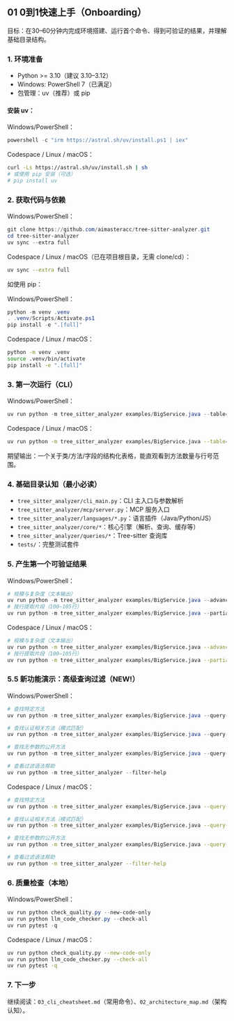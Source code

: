 ## 01 0到1快速上手（Onboarding）

目标：在30–60分钟内完成环境搭建、运行首个命令、得到可验证的结果，并理解基础目录结构。

### 1. 环境准备

- Python >= 3.10（建议 3.10–3.12）
- Windows: PowerShell 7（已满足）
- 包管理：uv（推荐）或 pip


#### 安装 uv：

Windows/PowerShell：
```powershell
powershell -c "irm https://astral.sh/uv/install.ps1 | iex"
```

Codespace / Linux / macOS：
```bash
curl -Ls https://astral.sh/uv/install.sh | sh
# 或使用 pip 安装（可选）
# pip install uv
```

### 2. 获取代码与依赖


Windows/PowerShell：
```powershell
git clone https://github.com/aimasteracc/tree-sitter-analyzer.git
cd tree-sitter-analyzer
uv sync --extra full
```

Codespace / Linux / macOS（已在项目根目录，无需 clone/cd）：
```bash
uv sync --extra full
```


如使用 pip：

Windows/PowerShell：
```powershell
python -m venv .venv
. .venv/Scripts/Activate.ps1
pip install -e ".[full]"
```

Codespace / Linux / macOS：
```bash
python -m venv .venv
source .venv/bin/activate
pip install -e ".[full]"
```

### 3. 第一次运行（CLI）


Windows/PowerShell：
```powershell
uv run python -m tree_sitter_analyzer examples/BigService.java --table=full --quiet
```

Codespace / Linux / macOS：
```bash
uv run python -m tree_sitter_analyzer examples/BigService.java --table=full --quiet
```

期望输出：一个关于类/方法/字段的结构化表格，能直观看到方法数量与行号范围。

### 4. 基础目录认知（最小必读）

- `tree_sitter_analyzer/cli_main.py`：CLI 主入口与参数解析
- `tree_sitter_analyzer/mcp/server.py`：MCP 服务入口
- `tree_sitter_analyzer/languages/*.py`：语言插件（Java/Python/JS）
- `tree_sitter_analyzer/core/*`：核心引擎（解析、查询、缓存等）
- `tree_sitter_analyzer/queries/*`：Tree-sitter 查询库
- `tests/`：完整测试套件

### 5. 产生第一个可验证结果


Windows/PowerShell：
```powershell
# 规模与复杂度（文本输出）
uv run python -m tree_sitter_analyzer examples/BigService.java --advanced --output-format=text
# 按行提取片段（100–105行）
uv run python -m tree_sitter_analyzer examples/BigService.java --partial-read --start-line 100 --end-line 105
```

Codespace / Linux / macOS：
```bash
# 规模与复杂度（文本输出）
uv run python -m tree_sitter_analyzer examples/BigService.java --advanced --output-format=text
# 按行提取片段（100–105行）
uv run python -m tree_sitter_analyzer examples/BigService.java --partial-read --start-line 100 --end-line 105
```

### 5.5 新功能演示：高级查询过滤（NEW!）

Windows/PowerShell：
```powershell
# 查找特定方法
uv run python -m tree_sitter_analyzer examples/BigService.java --query-key methods --filter "name=main"

# 查找认证相关方法（模式匹配）
uv run python -m tree_sitter_analyzer examples/BigService.java --query-key methods --filter "name=~auth*"

# 查找无参数的公开方法
uv run python -m tree_sitter_analyzer examples/BigService.java --query-key methods --filter "params=0,public=true"

# 查看过滤语法帮助
uv run python -m tree_sitter_analyzer --filter-help
```

Codespace / Linux / macOS：
```bash
# 查找特定方法
uv run python -m tree_sitter_analyzer examples/BigService.java --query-key methods --filter "name=main"

# 查找认证相关方法（模式匹配）
uv run python -m tree_sitter_analyzer examples/BigService.java --query-key methods --filter "name=~auth*"

# 查找无参数的公开方法
uv run python -m tree_sitter_analyzer examples/BigService.java --query-key methods --filter "params=0,public=true"

# 查看过滤语法帮助
uv run python -m tree_sitter_analyzer --filter-help
```

### 6. 质量检查（本地）


Windows/PowerShell：
```powershell
uv run python check_quality.py --new-code-only
uv run python llm_code_checker.py --check-all
uv run pytest -q
```

Codespace / Linux / macOS：
```bash
uv run python check_quality.py --new-code-only
uv run python llm_code_checker.py --check-all
uv run pytest -q
```

### 7. 下一步

继续阅读：`03_cli_cheatsheet.md`（常用命令）、`02_architecture_map.md`（架构认知）。
